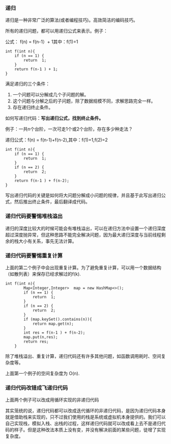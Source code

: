 ### 递归

递归是一种非常广泛的算法(或者编程技巧)。高效简洁的编码技巧。

所有的递归问题，都可以用递归公式来表示。例子：

公式： f(n) = f(n-1）+ 1其中：f(1)=1


	int f(int n){
	    if (n == 1) {
	        return  1;
	    }
	    return f(n-1 ) + 1;
	}



满足递归的三个条件：

1. 一个问题可以分解成几个子问题的解。
2. 这个问题与分解之后的子问题，除了数据规模不同，求解思路完全一样。
3. 存在递归终止条件。


如何写递归代码：**写出递归公式，找到终止条件。**



例子：一共n个台阶，一次可走1个或2个台阶，存在多少种走法？

递归公式：f(n) = f(n-1)+f(n-2),其中：f(1)=1,f(2)=2


    int f(int n){
        if (n == 1) {
            return  1;
        }
        if (n == 2) {
            return  2;
        }
        return f(n-1 ) + f(n-2);
    }


写出递归代码的关键是如何将大问题分解成小问题的规律，并且基于此写出递归公式，然后推出终止条件，最后翻译成代码。


### 递归代码要警惕堆栈溢出

递归的深度比较大的时候可能会有堆栈溢出，可以在递归方法中设置一个递归深度超过深度抛异常，但这种思路不能完全解决问题，因为最大递归深度与当前线程剩余的栈大小有关系，事先无法计算。

### 递归代码要警惕重复计算

上面的第二个例子中会出现重复计算。为了避免重复计算，可以用一个数据结构（如散列表）来保存已经求解过的f(k).


	int f(int n){
	        Map<Integer,Integer>  map = new HashMap<>();
	        if (n == 1) {
	            return  1;
	        }
	        if (n == 2) {
	            return  2;
	        }
	        if (map.keySet().contains(n)){
	            return map.get(n);
	        }
	        int res = f(n-1 ) + f(n-2);
	        map.put(n,res);
	        return res;
	    }


除了堆栈溢出、重复计算，递归代码还有许多其他问题，如函数调用耗时、空间复杂度等。

上面第一个例子的空间复杂度为 O(n).

### 递归代码改错成飞递归代码

上面两个例子可以改成用循环实现的非递归代码

其实笼统的说，递归代码都可以改成迭代循环的非递归代码，是因为递归代码本身就是借助栈来实现的，只不过我们使用的栈是系统或虚拟机本身提供的。我们可以自己实现栈，模拟入栈、出栈的过程，这样递归代码就可以改成看上去不是递归代码的样子。但是这种改法本质上没有变，并没有解决前面的某些问题，徒增了实现复杂度。




